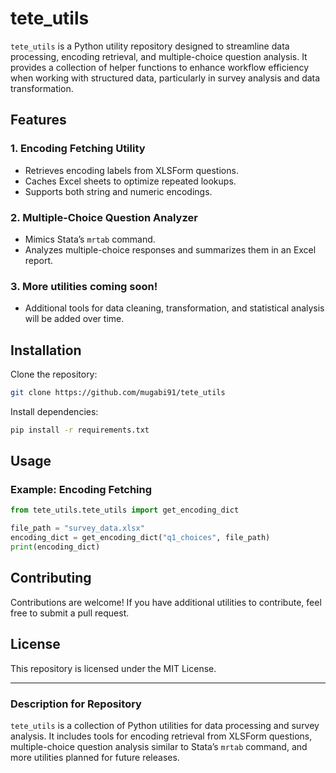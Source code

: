 # tete_utils

`tete_utils` is a Python utility repository designed to streamline data processing, encoding retrieval, and multiple-choice question analysis. It provides a collection of helper functions to enhance workflow efficiency when working with structured data, particularly in survey analysis and data transformation.

## Features

### 1. **Encoding Fetching Utility**
   - Retrieves encoding labels from XLSForm questions.
   - Caches Excel sheets to optimize repeated lookups.
   - Supports both string and numeric encodings.

### 2. **Multiple-Choice Question Analyzer**
   - Mimics Stata’s `mrtab` command.
   - Analyzes multiple-choice responses and summarizes them in an Excel report.

### 3. **More utilities coming soon!**
   - Additional tools for data cleaning, transformation, and statistical analysis will be added over time.

## Installation

Clone the repository:
```bash
git clone https://github.com/mugabi91/tete_utils
```

Install dependencies:
```bash
pip install -r requirements.txt
```

## Usage

### Example: Encoding Fetching
```python
from tete_utils.tete_utils import get_encoding_dict

file_path = "survey_data.xlsx"
encoding_dict = get_encoding_dict("q1_choices", file_path)
print(encoding_dict)
```

## Contributing

Contributions are welcome! If you have additional utilities to contribute, feel free to submit a pull request.

## License

This repository is licensed under the MIT License.

---

### **Description for Repository**
`tete_utils` is a collection of Python utilities for data processing and survey analysis. It includes tools for encoding retrieval from XLSForm questions, multiple-choice question analysis similar to Stata’s `mrtab` command, and more utilities planned for future releases.

